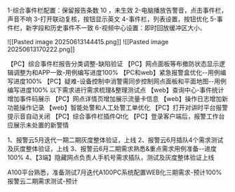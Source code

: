 1-综合事件栏配置：保留报告条数 10 ，未生效
2-电脑播放告警音，点击事件栏，声音不响
3-打开联动复核，按钮显示英文
4-事件栏，列表设置，按钮优化
5-事件栏，新字段和历史事件不一致
6-视频中心设置：即时回放缓冲区大小、



![[Pasted image 20250613144415.png]]
![[Pasted image 20250613170222.png]]

【PC】综合事件栏报告分类调整-缺陷验证
【PC】网点面板等布撤防状态显示逻辑调整为和APP一致-用例编写进度100%
【PC和web】紧急报警盒优化--用例编写进度100%
【PC】疑难-设备控制中消警需同步控制网点面板和平面地图--用例编写进度100%
以下需求进行需求梳理&整理测试点
【web】查询中心-事件统计增加事件码展示
【PC】网点详情页增加展示流量卡信息
【web】操作日志增加新功能操作记录
【web】智能处警和人工处警工单优化
【PC】打开对讲时平台报警提示音自动关闭
【PC】综合事件栏插件Qt化
【PC】登录客户端后，报警工作台应展示未处置的新警情


1、报警云5月迭代一期二期灰度整体验证，上线
2、报警云6月插队4个需求测试及灰度整体验证，上线
3、报警云6月二期需求熟悉&重点需求用例准备--进度100%
4、【3端】隐藏网点负责人手机号需求插队，测试及灰度整体验证上线

A100平台熟悉，准备测试7月迭代A100PC系统配置WEB化三期需求-预计100%
报警云二期需求测试-预计